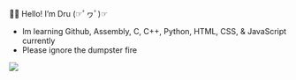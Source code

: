 👋🏻 Hello! I’m Dru (☞ﾟヮﾟ)☞
- Im learning Github, Assembly, C, C++, Python, HTML, CSS, & JavaScript currently 
- Please ignore the dumpster fire


![](https://media2.giphy.com/media/13HgwGsXF0aiGY/giphy.gif)
